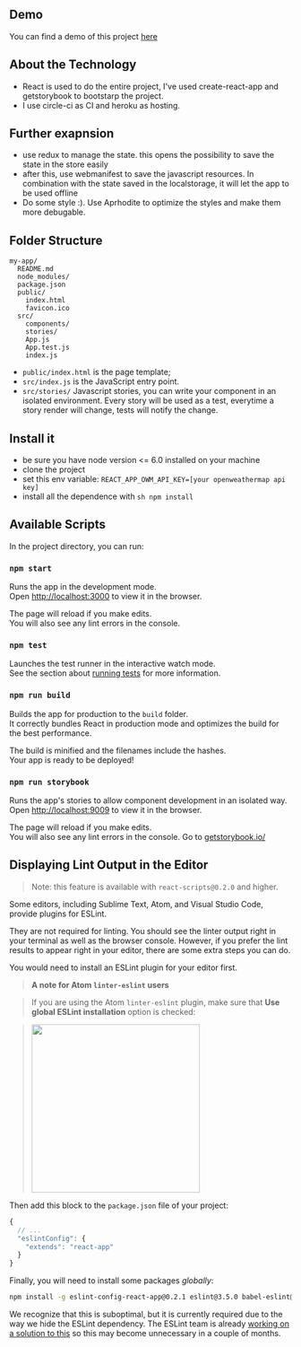 ## Demo
You can find a demo of this project [here](http://reactforecast.herokuapp.com/)

## About the Technology
 * React is used to do the entire project, I've used create-react-app and getstorybook to bootstarp the project.
 * I use circle-ci as CI and heroku as hosting.

## Further exapnsion
 * use redux to manage the state. this opens the possibility to save the state in the store easily
 * after this, use webmanifest to save the javascript resources. In combination with the state saved in the localstorage, it will let the app to be used offline
 * Do some style :). Use Aprhodite to optimize the styles and make them more debugable.

## Folder Structure

```
my-app/
  README.md
  node_modules/
  package.json
  public/
    index.html
    favicon.ico
  src/
    components/
    stories/
    App.js
    App.test.js
    index.js
```


* `public/index.html` is the page template;
* `src/index.js` is the JavaScript entry point.
* `src/stories/` Javascript stories, you can write your component in an isolated environment. Every story will be used as a test, everytime a story render will change, tests will notify the change.


## Install it

* be sure you have node version <= 6.0 installed on your machine
* clone the project
* set this env variable:  ```REACT_APP_OWM_API_KEY=[your openweathermap api key]```
* install all the dependence with ```sh npm install ```


## Available Scripts

In the project directory, you can run:

### `npm start`

Runs the app in the development mode.<br>
Open [http://localhost:3000](http://localhost:3000) to view it in the browser.

The page will reload if you make edits.<br>
You will also see any lint errors in the console.

### `npm test`

Launches the test runner in the interactive watch mode.  
See the section about [running tests](#running-tests) for more information.

### `npm run build`

Builds the app for production to the `build` folder.<br>
It correctly bundles React in production mode and optimizes the build for the best performance.

The build is minified and the filenames include the hashes.<br>
Your app is ready to be deployed!

### `npm run storybook`

Runs the app's stories to allow component development in an isolated way.<br>
Open [http://localhost:9009](http://localhost:3009) to view it in the browser.

The page will reload if you make edits.<br>
You will also see any lint errors in the console.
Go to [getstorybook.io/](https://getstorybook.io/)

## Displaying Lint Output in the Editor

>Note: this feature is available with `react-scripts@0.2.0` and higher.

Some editors, including Sublime Text, Atom, and Visual Studio Code, provide plugins for ESLint.

They are not required for linting. You should see the linter output right in your terminal as well as the browser console. However, if you prefer the lint results to appear right in your editor, there are some extra steps you can do.

You would need to install an ESLint plugin for your editor first.

>**A note for Atom `linter-eslint` users**

>If you are using the Atom `linter-eslint` plugin, make sure that **Use global ESLint installation** option is checked:

><img src="http://i.imgur.com/yVNNHJM.png" width="300">

Then add this block to the `package.json` file of your project:

```js
{
  // ...
  "eslintConfig": {
    "extends": "react-app"
  }
}
```

Finally, you will need to install some packages *globally*:

```sh
npm install -g eslint-config-react-app@0.2.1 eslint@3.5.0 babel-eslint@6.1.2 eslint-plugin-react@6.3.0 eslint-plugin-import@1.12.0 eslint-plugin-jsx-a11y@2.2.2 eslint-plugin-flowtype@2.18.1
```

We recognize that this is suboptimal, but it is currently required due to the way we hide the ESLint dependency. The ESLint team is already [working on a solution to this](https://github.com/eslint/eslint/issues/3458) so this may become unnecessary in a couple of months.
